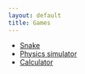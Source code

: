 ```yaml
---
layout: default
title: Games
---
```


- [Snake]({{site.baseurl}}/2023/08/31/Snake.html)
- [Physics simulator]({{site.baseurl}}/2023/08/31/Physics-simulation.html)
- [Calculator]({{site.baseurl}}/2023/08/31/calculator.html)